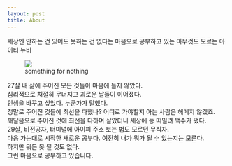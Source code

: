 ```yaml
---
layout: post
title: About
---
```

  
  세상엔 안하는 건 있어도 못하는 건 없다는 마음으로 공부하고 있는 아무것도 모르는 아이티 뉴비

<figure>
  <img src="https://user-images.githubusercontent.com/69098825/89725921-ff606380-da4f-11ea-8b0d-180461203489.JPG" />
  <figcaption>
    something for nothing
  </figcaption>
</figure>

27살 내 삶에 주어진 모든 것들이 마음에 들지 않았다.  
심리적으로 처절히 무너지고 괴로운 날들이 이어졌다.  
인생을 바꾸고 싶었다. 누군가가 말했다.  
정말로 주어진 것들에 최선을 다했나? 어디로 가야할지 아는 사람은 헤메지 않겠죠.  
깨달음으로 주어진 것에 최선을 다하며 살았더니 세상에 등 떠밀려 백수가 됐다.  
29살, 비전공자, 터미널에 아이피 주소 보는 법도 모르던 무식자.  
마음 가는대로 시작한 새로운 공부다. 여전히 내가 뭐가 될 수 있는지는 모른다.  
하지만 뭐든 못 될 것도 없다.  
그런 마음으로 공부하고 있습니다.  
  
  
  
  
